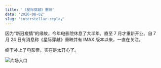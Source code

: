 ```yaml
---
title: '《星际穿越》重映'
date: '2020-08-02'
slug: 'interstellar-replay'
---
```


因为“新冠疫情”的缘故，今年电影院休息了大半年，直至 7 月才重新开业。自 7 月 24 日有消息称《星际穿越》重映并有 IMAX 版本以来，一直在关注。

终于补上了电影票，实在是太开心了。

![片场入口](https://lipk.oss-ap-southeast-1.aliyuncs.com/images/2020-08-02-Movie-replay.jpeg)
